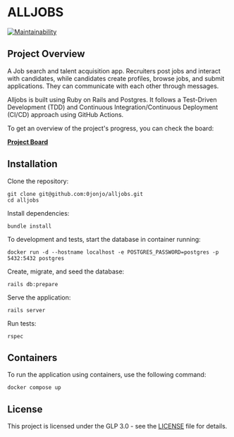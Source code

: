 # ALLJOBS
[![Maintainability](https://api.codeclimate.com/v1/badges/ab338714ffa9065409de/maintainability)](https://codeclimate.com/github/0jonjo/alljobs/maintainability)

## Project Overview

A Job search and talent acquisition app. Recruiters post jobs and interact with candidates, while candidates create profiles, browse jobs, and submit applications. They can communicate with each other through messages.

Alljobs is built using Ruby on Rails and Postgres. It follows a Test-Driven Development (TDD) and Continuous Integration/Continuous Deployment (CI/CD) approach using GitHub Actions.

To get an overview of the project's progress, you can check the board:

**[Project Board](https://github.com/users/0jonjo/projects/3)**

## Installation

Clone the repository:

```shell
git clone git@github.com:0jonjo/alljobs.git
cd alljobs
```

Install dependencies:

```shell
bundle install
```

To development and tests, start the database in container running:

```shell
docker run -d --hostname localhost -e POSTGRES_PASSWORD=postgres -p 5432:5432 postgres
```

Create, migrate, and seed the database:

```shell
rails db:prepare
```

Serve the application:

```shell
rails server
```

Run tests:

```shell
rspec
```

## Containers

To run the application using containers, use the following command:

```shell
docker compose up
```

## License

This project is licensed under the GLP 3.0 - see the [LICENSE](LICENSE) file for details.
